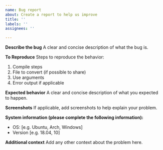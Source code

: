 ```yaml
---
name: Bug report
about: Create a report to help us improve
title: ''
labels: ''
assignees: ''

---
```


**Describe the bug**
A clear and concise description of what the bug is.

**To Reproduce**
Steps to reproduce the behavior:
1. Compile steps
2. File to convert (if possible to share)
3. Use arguments
4. Error output if applicable

**Expected behavior**
A clear and concise description of what you expected to happen.

**Screenshots**
If applicable, add screenshots to help explain your problem.

**System information (please complete the following information):**
 - OS: [e.g. Ubuntu, Arch, Windows]
 - Version [e.g. 18.04, 10]

**Additional context**
Add any other context about the problem here.
